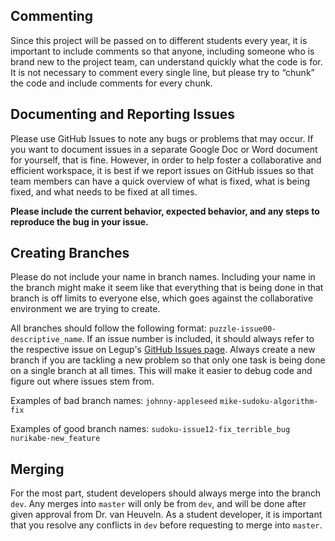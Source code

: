 ## Commenting
Since this project will be passed on to different students every year, it is important to include comments so that anyone, including someone who is brand new to the project team, can understand quickly what the code is for. It is not necessary to comment every single line, but please try to “chunk” the code and include comments for every chunk.

## Documenting and Reporting Issues
Please use GitHub Issues to note any bugs or problems that may occur. If you want to document issues in a separate Google Doc or Word document for yourself, that is fine. However, in order to help foster a collaborative and efficient workspace, it is best if we report issues on GitHub issues so that team members can have a quick overview of what is fixed, what is being fixed, and what needs to be fixed at all times.

**Please include the current behavior, expected behavior, and any steps to reproduce the bug in your issue.**

## Creating Branches
Please do not include your name in branch names. Including your name in the branch might make it seem like that everything that is being done in that branch is off limits to everyone else, which goes against the collaborative environment we are trying to create.

All branches should follow the following format: `puzzle-issue00-descriptive_name`. If an issue number is included, it should always refer to the respective issue on Legup's [GitHub Issues page](https://github.com/Bram-Hub/Legup/issues). Always create a new branch if you are tackling a new problem so that only one task is being done on a single branch at all times. This will make it easier to debug code and figure out where issues stem from.

Examples of bad branch names:
	`johnny-appleseed`
	`mike-sudoku-algorithm-fix`

Examples of good branch names:
	`sudoku-issue12-fix_terrible_bug`
	`nurikabe-new_feature`

## Merging
For the most part, student developers should always merge into the branch `dev`. Any merges into `master` will only be from `dev`, and will be done after given approval from Dr. van Heuveln. As a student developer, it is important that you resolve any conflicts in `dev` before requesting to merge into `master`.
